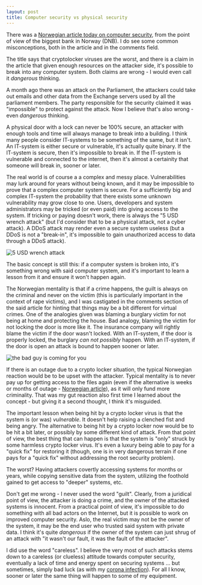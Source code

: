 ```yaml
---
layout: post
title: Computer security vs physical security
---
```


There was a [Norwegian article today on computer security](https://e24.no/boers-og-finans/i/56d6jK/dnb-frykter-mer-profesjonelle-hackere-loesepengevirus-er-farligst), from the point of view of the biggest bank in Norway (DNB).  I do see some common misconceptions, both in the article and in the comments field.

The title says that cryptolocker viruses are the worst, and there is a claim in the article that given enough resources on the attacker side, it's possible to break into any computer system.  Both claims are wrong - I would even call it *dangerous* thinking.

A month ago there was an attack on the Parliament, the attackers could take out emails and other data from the Exchange servers used by all the parliament members.  The party responsible for the security claimed it was "impossible" to protect against the attack.  Now I believe that's also wrong - even *dangerous* thinking.

A physical door with a lock can never be 100% secure, an attacker with enough tools and time will always manage to break into a building.  I think many people consider IT-systems to be something of the same, but it isn't.  An IT-system is either secure or vulnerable, it's actually quite binary.  If the IT-system is secure, then it's impossible to break in.  If the IT-system is vulnerable and connected to the internet, then it's almost a certainity that someone will break in, sooner or later.

The real world is of course a a complex and messy place.  Vulnerabilities may lurk around for years without being known, and it may be impossible to prove that a complex computer system is secure.  For a sufficiently big and complex IT-system the probability that there exists some unknown vulnerability may grow close to one.  Users, developers and system administrators may be tricked (or even paid) into giving access to the system.  If tricking or paying doesn't work, there is always the "5 USD wrench attack" (but I'd consider that to be a physical attack, not a cyber attack).  A DDoS attack may render even a secure system useless (but a DDoS is not a "break-in", it's impossible to gain unauthorized access to data through a DDoS attack).

![5 USD wrench attack](https://imgs.xkcd.com/comics/security.png)

The basic concept is still this: if a computer system is broken into, it's something wrong with said computer system, and it's important to learn a lesson from it and ensure it won't happen again.

The Norwegian mentality is that if a crime happens, the guilt is always on the criminal and never on the victim (this is particularly important in the context of rape victims), and I was castigated in the comments section of the said article for hinting that things may be a bit different for virtual crimes.  One of the analogies given was blaming a burglary victim for not being at home and protecting the house.  Bad analogy, blaming the victim for not locking the door is more like it.  The insurance company will rightly blame the victim if the door wasn't locked.  With an IT-system, if the door is properly locked, the burglary *can not possibly* happen.  With an IT-system, if the door is open an attack is bound to happen sooner or later.

![the bad guy is coming for you](https://ipfs.io/ipfs/QmZARWFJYQvqpBpY5vN9GVsXW94oiRQ1gXXZjphek8MMnM)

If there is an outage due to a crypto locker situation, the typical Norwegian reaction would be to be upset with the attacker.  Typical mentality is to never pay up for getting access to the files again (even if the alternative is weeks or months of outage - [Norwegian article](https://www.nrk.no/innlandet/kan-ta-et-halvt-ar-for-ostre-toten-a-rette-opp-dataangrep-1.15364106)), as it will only fund more criminality.  That was my gut reaction also first time I learned about the concept - but giving it a second thought, I think it's misguided.

The important lesson when being hit by a crypto locker virus is that the system is (or was) *vulnerable*.  It doesn't help raising a clenched fist and being angry.  The alternative to being hit by a crypto locker now would be to be hit a bit later, or possibly by some different kind of attack. From that point of view, the best thing that can happen is that the system is "only" struck by some harmless crypto locker virus.  It's even a luxury being able to pay for a "quick fix" for restoring it (though, one is in very dangerous terrain if one pays for a "quick fix" without addressing the root security problem).

The worst?  Having attackers covertly accessing systems for months or years, while copying sensitive data from the system, utilizing the foothold gained to get access to "deeper" systems, etc.

Don't get me wrong - I never used the word "guilt".  Clearly, from a juridical point of view, the attacker is doing a crime, and the owner of the attacked systems is innocent.  From a practical point of view, it's impossible to do something with all bad actors on the Internet, but it is possible to work on improved computer security.  Aslo, the real victim may not be the owner of the system, it may be the end user who trusted said system with private data.  I think it's quite *dangerous* if the owner of the system can just shrug of an attack with "it wasn't our fault, it was the fault of the attacker".

I did use the word "careless". I believe the very most of such attacks stems down to a careless (or clueless) attitude towards computer security, eventually a lack of time and energy spent on securing systems ... but sometimes, simply bad luck (as with my [corona infection](https://tobixen.github.io/covid-positive/)).  For all I know, sooner or later the same thing will happen to some of my equipment.
